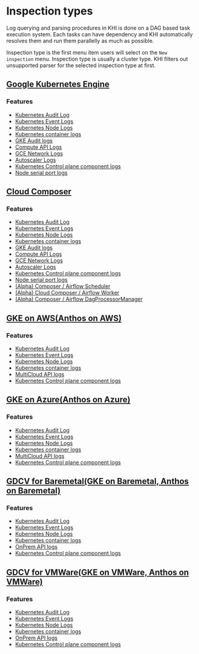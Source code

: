 # Inspection types

Log querying and parsing procedures in KHI is done on a DAG based task execution system.
Each tasks can have dependency and KHI automatically resolves them and run them parallelly as much as possible. 

Inspection type is the first menu item users will select on the `New inspection` menu. Inspection type is usually a cluster type.
KHI filters out unsupported parser for the selected inspection type at first.

<!-- BEGIN GENERATED PART: inspection-type-element-header-gcp-gke -->
## [Google Kubernetes Engine](#gcp-gke)

### Features

<!-- END GENERATED PART: inspection-type-element-header-gcp-gke -->
<!-- BEGIN GENERATED PART: inspection-type-element-header-features-gcp-gke -->

* [Kubernetes Audit Log](./features.md#k8s_audit)
* [Kubernetes Event Logs](./features.md#k8s_event)
* [Kubernetes Node Logs](./features.md#k8s_node)
* [Kubernetes container logs](./features.md#k8s_container)
* [GKE Audit logs](./features.md#gke_audit)
* [Compute API Logs](./features.md#compute_api)
* [GCE Network Logs](./features.md#gce_network)
* [Autoscaler Logs](./features.md#autoscaler)
* [Kubernetes Control plane component logs](./features.md#k8s_control_plane_component)
* [Node serial port logs](./features.md#serialport)
<!-- END GENERATED PART: inspection-type-element-header-features-gcp-gke -->
<!-- BEGIN GENERATED PART: inspection-type-element-header-gcp-composer -->
## [Cloud Composer](#gcp-composer)

### Features

<!-- END GENERATED PART: inspection-type-element-header-gcp-composer -->
<!-- BEGIN GENERATED PART: inspection-type-element-header-features-gcp-composer -->

* [Kubernetes Audit Log](./features.md#k8s_audit)
* [Kubernetes Event Logs](./features.md#k8s_event)
* [Kubernetes Node Logs](./features.md#k8s_node)
* [Kubernetes container logs](./features.md#k8s_container)
* [GKE Audit logs](./features.md#gke_audit)
* [Compute API Logs](./features.md#compute_api)
* [GCE Network Logs](./features.md#gce_network)
* [Autoscaler Logs](./features.md#autoscaler)
* [Kubernetes Control plane component logs](./features.md#k8s_control_plane_component)
* [Node serial port logs](./features.md#serialport)
* [(Alpha) Composer / Airflow Scheduler](./features.md#airflow_schedule)
* [(Alpha) Cloud Composer / Airflow Worker](./features.md#airflow_worker)
* [(Alpha) Composer / Airflow DagProcessorManager](./features.md#airflow_dag_processor)
<!-- END GENERATED PART: inspection-type-element-header-features-gcp-composer -->
<!-- BEGIN GENERATED PART: inspection-type-element-header-gcp-gke-on-aws -->
## [GKE on AWS(Anthos on AWS)](#gcp-gke-on-aws)

### Features

<!-- END GENERATED PART: inspection-type-element-header-gcp-gke-on-aws -->
<!-- BEGIN GENERATED PART: inspection-type-element-header-features-gcp-gke-on-aws -->

* [Kubernetes Audit Log](./features.md#k8s_audit)
* [Kubernetes Event Logs](./features.md#k8s_event)
* [Kubernetes Node Logs](./features.md#k8s_node)
* [Kubernetes container logs](./features.md#k8s_container)
* [MultiCloud API logs](./features.md#multicloud_api)
* [Kubernetes Control plane component logs](./features.md#k8s_control_plane_component)
<!-- END GENERATED PART: inspection-type-element-header-features-gcp-gke-on-aws -->
<!-- BEGIN GENERATED PART: inspection-type-element-header-gcp-gke-on-azure -->
## [GKE on Azure(Anthos on Azure)](#gcp-gke-on-azure)

### Features

<!-- END GENERATED PART: inspection-type-element-header-gcp-gke-on-azure -->
<!-- BEGIN GENERATED PART: inspection-type-element-header-features-gcp-gke-on-azure -->

* [Kubernetes Audit Log](./features.md#k8s_audit)
* [Kubernetes Event Logs](./features.md#k8s_event)
* [Kubernetes Node Logs](./features.md#k8s_node)
* [Kubernetes container logs](./features.md#k8s_container)
* [MultiCloud API logs](./features.md#multicloud_api)
* [Kubernetes Control plane component logs](./features.md#k8s_control_plane_component)
<!-- END GENERATED PART: inspection-type-element-header-features-gcp-gke-on-azure -->
<!-- BEGIN GENERATED PART: inspection-type-element-header-gcp-gdcv-for-baremetal -->
## [GDCV for Baremetal(GKE on Baremetal, Anthos on Baremetal)](#gcp-gdcv-for-baremetal)

### Features

<!-- END GENERATED PART: inspection-type-element-header-gcp-gdcv-for-baremetal -->
<!-- BEGIN GENERATED PART: inspection-type-element-header-features-gcp-gdcv-for-baremetal -->

* [Kubernetes Audit Log](./features.md#k8s_audit)
* [Kubernetes Event Logs](./features.md#k8s_event)
* [Kubernetes Node Logs](./features.md#k8s_node)
* [Kubernetes container logs](./features.md#k8s_container)
* [OnPrem API logs](./features.md#onprem_api)
* [Kubernetes Control plane component logs](./features.md#k8s_control_plane_component)
<!-- END GENERATED PART: inspection-type-element-header-features-gcp-gdcv-for-baremetal -->
<!-- BEGIN GENERATED PART: inspection-type-element-header-gcp-gdcv-for-vmware -->
## [GDCV for VMWare(GKE on VMWare, Anthos on VMWare)](#gcp-gdcv-for-vmware)

### Features

<!-- END GENERATED PART: inspection-type-element-header-gcp-gdcv-for-vmware -->
<!-- BEGIN GENERATED PART: inspection-type-element-header-features-gcp-gdcv-for-vmware -->

* [Kubernetes Audit Log](./features.md#k8s_audit)
* [Kubernetes Event Logs](./features.md#k8s_event)
* [Kubernetes Node Logs](./features.md#k8s_node)
* [Kubernetes container logs](./features.md#k8s_container)
* [OnPrem API logs](./features.md#onprem_api)
* [Kubernetes Control plane component logs](./features.md#k8s_control_plane_component)
<!-- END GENERATED PART: inspection-type-element-header-features-gcp-gdcv-for-vmware -->
